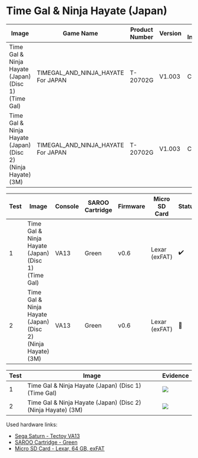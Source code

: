 # Time Gal & Ninja Hayate (Japan)

| Image                                                        | Game Name                          | Product Number | Version | Device Information | Area Code | Peripheral Code |
| ------------------------------------------------------------ | ---------------------------------- | -------------- | ------- | ------------------ | --------- | --------------- |
| Time Gal & Ninja Hayate (Japan) (Disc 1) (Time Gal)          | TIMEGAL_AND_NINJA_HAYATE For JAPAN | T-20702G       | V1.003  | CD-1/2             | J         | J               |
| Time Gal & Ninja Hayate (Japan) (Disc 2) (Ninja Hayate) (3M) | TIMEGAL_AND_NINJA_HAYATE For JAPAN | T-20702G       | V1.003  | CD-1/2             | J         | J               |

| Test | Image                                                        | Console | SAROO Cartridge | Firmware | Micro SD Card | Status             | Time Played |
| ---- | ------------------------------------------------------------ | ------- | --------------- | -------- | ------------- | ------------------ | ----------- |
| 1    | Time Gal & Ninja Hayate (Japan) (Disc 1) (Time Gal)          | VA13    | Green           | v0.6     | Lexar (exFAT) | :heavy_check_mark: | 32 minutes  |
| 2    | Time Gal & Ninja Hayate (Japan) (Disc 2) (Ninja Hayate) (3M) | VA13    | Green           | v0.6     | Lexar (exFAT) | :100:              | 22 minutes  |

| Test | Image                                                        | Evidence                                                                                         |
| ---- | ------------------------------------------------------------ | ------------------------------------------------------------------------------------------------ |
| 1    | Time Gal & Ninja Hayate (Japan) (Disc 1) (Time Gal)          | [![](https://img.youtube.com/vi/MjwE_TMHtu0/0.jpg)](https://www.youtube.com/watch?v=MjwE_TMHtu0) |
| 2    | Time Gal & Ninja Hayate (Japan) (Disc 2) (Ninja Hayate) (3M) | [![](https://img.youtube.com/vi/HzwkH7TIXIQ/0.jpg)](https://www.youtube.com/watch?v=HzwkH7TIXIQ) |

Used hardware links:

- [Sega Saturn - Tectoy VA13](../../../../Info/Consoles/VA13/README.md)
- [SAROO Cartridge - Green](../../../../Info/Cartridges/RetroGameParadiseStore/1.32F/README.md)
- [Micro SD Card - Lexar, 64 GB, exFAT](../../../../Info/SdCards/Lexar/64GB/exfat/README.md)

